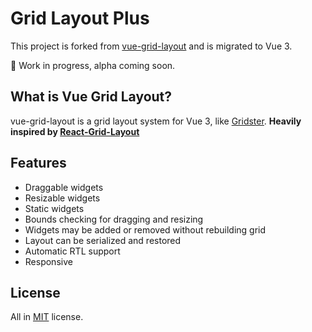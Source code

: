 # Grid Layout Plus

This project is forked from [vue-grid-layout](https://github.com/jbaysolutions/vue-grid-layout) and is migrated to Vue 3.

🚧 Work in progress, alpha coming soon.

## What is Vue Grid Layout?

vue-grid-layout is a grid layout system for Vue 3, like [Gridster](http://dsmorse.github.io/gridster.js/). **Heavily inspired by [React-Grid-Layout](https://github.com/STRML/react-grid-layout)**

## Features

* Draggable widgets
* Resizable widgets
* Static widgets
* Bounds checking for dragging and resizing
* Widgets may be added or removed without rebuilding grid
* Layout can be serialized and restored
* Automatic RTL support
* Responsive

## License

All in [MIT](./LICENSE.md) license.
